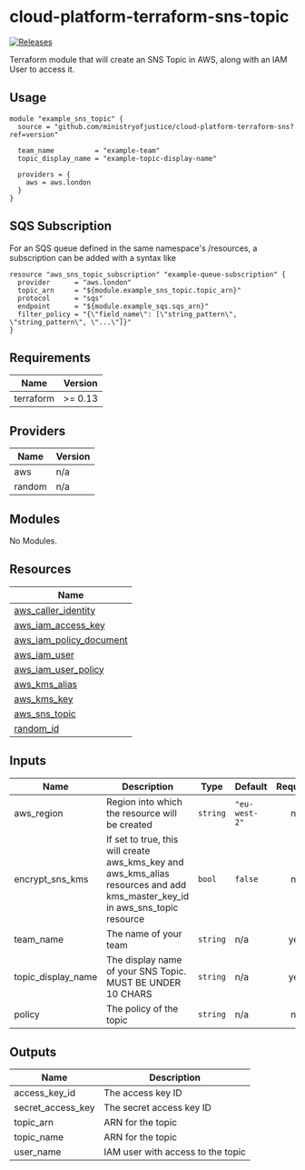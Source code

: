 # cloud-platform-terraform-sns-topic

[![Releases](https://img.shields.io/github/release/ministryofjustice/cloud-platform-terraform-sns-topic.svg)](https://github.com/ministryofjustice/cloud-platform-terraform-sns-topic/releases)

Terraform module that will create an SNS Topic in AWS, along with an IAM User to access it.

## Usage

```hcl
module "example_sns_topic" {
  source = "github.com/ministryofjustice/cloud-platform-terraform-sns?ref=version"

  team_name          = "example-team"
  topic_display_name = "example-topic-display-name"
  
  providers = {
    aws = aws.london
  }
}
```

## SQS Subscription

For an SQS queue defined in the same namespace's /resources, a subscription can be added with a syntax like

```hcl
resource "aws_sns_topic_subscription" "example-queue-subscription" {
  provider      = "aws.london"
  topic_arn     = "${module.example_sns_topic.topic_arn}"
  protocol      = "sqs"
  endpoint      = "${module.example_sqs.sqs_arn}"
  filter_policy = "{\"field_name\": [\"string_pattern\", \"string_pattern\", \"...\"]}"
}
```

<!--- BEGIN_TF_DOCS --->
## Requirements

| Name | Version |
|------|---------|
| terraform | >= 0.13 |

## Providers

| Name | Version |
|------|---------|
| aws | n/a |
| random | n/a |

## Modules

No Modules.

## Resources

| Name |
|------|
| [aws_caller_identity](https://registry.terraform.io/providers/hashicorp/aws/latest/docs/data-sources/caller_identity) |
| [aws_iam_access_key](https://registry.terraform.io/providers/hashicorp/aws/latest/docs/resources/iam_access_key) |
| [aws_iam_policy_document](https://registry.terraform.io/providers/hashicorp/aws/latest/docs/data-sources/iam_policy_document) |
| [aws_iam_user](https://registry.terraform.io/providers/hashicorp/aws/latest/docs/resources/iam_user) |
| [aws_iam_user_policy](https://registry.terraform.io/providers/hashicorp/aws/latest/docs/resources/iam_user_policy) |
| [aws_kms_alias](https://registry.terraform.io/providers/hashicorp/aws/latest/docs/resources/kms_alias) |
| [aws_kms_key](https://registry.terraform.io/providers/hashicorp/aws/latest/docs/resources/kms_key) |
| [aws_sns_topic](https://registry.terraform.io/providers/hashicorp/aws/latest/docs/resources/sns_topic) |
| [random_id](https://registry.terraform.io/providers/hashicorp/random/latest/docs/resources/id) |

## Inputs

| Name                 | Description                                                                                                                           | Type | Default | Required |
|----------------------|---------------------------------------------------------------------------------------------------------------------------------------|------|---------|:--------:|
| aws\_region          | Region into which the resource will be created                                                                                        | `string` | `"eu-west-2"` |    no    |
| encrypt\_sns\_kms    | If set to true, this will create aws\_kms\_key and aws\_kms\_alias resources and add kms\_master\_key\_id in aws\_sns\_topic resource | `bool` | `false` |    no    |
| team\_name           | The name of your team                                                                                                                 | `string` | n/a |   yes    |
| topic\_display\_name | The display name of your SNS Topic. MUST BE UNDER 10 CHARS                                                                            | `string` | n/a |   yes    |
| policy               | The policy of the topic                                                                                                               | `string` | n/a |    no    |

## Outputs

| Name | Description |
|------|-------------|
| access\_key\_id | The access key ID |
| secret\_access\_key | The secret access key ID |
| topic\_arn | ARN for the topic |
| topic\_name | ARN for the topic |
| user\_name | IAM user with access to the topic |

<!--- END_TF_DOCS --->
